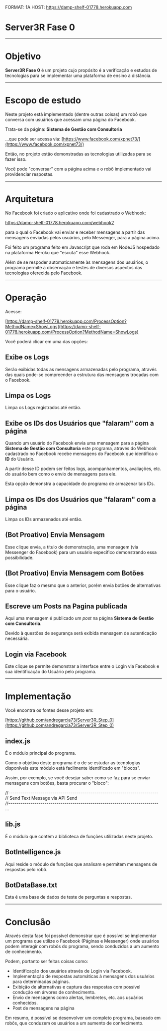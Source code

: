 FORMAT: 1A
HOST: https://damp-shelf-01778.herokuapp.com

# Server3R Fase 0

***

# Objetivo

**Server3R Fase 0** é um projeto cujo propósito é a verificação e estudos
de tecnologias para se implementar uma plataforma de ensino à distância.




***

# Escopo de estudo

Neste projeto está implementado (dentre outras coisas) um robô que conversa com usuários
que acessam uma página do Facebook.

Trata-se da página: **Sistema de Gestão com Consultoria**

...que pode ser acessa via: [https://www.facebook.com/xpnet73/](https://www.facebook.com/xpnet73/)

Então, no projeto estão demonstradas as tecnologias
utilizadas para se fazer isso.

Você pode "conversar" com a página acima e o robô implementado
vai providenciar respostas.






***

# Arquitetura

No Facebook foi criado o aplicativo onde foi cadastrado o Webhook:

https://damp-shelf-01778.herokuapp.com/webhook2

para o qual o Facebook vai enviar e receber mensagens a partir
das mensagens enviadas pelos usuários, pelo Messenger, para
a página acima.

Foi feito um programa feito em Javascript que roda em NodeJS
hospedado na plataforma Heroku que "escuta" esse Webhook.

Além de se respoder automaticamente às mensagens dos usuários,
o programa permite a observação e testes de diversos aspectos
das tecnologias oferecida pelo Facebook.






***

# Operação

Acesse:

[https://damp-shelf-01778.herokuapp.com/ProcessOption?MethodName=ShowLogs](https://damp-shelf-01778.herokuapp.com/ProcessOption?MethodName=ShowLogs)

Você poderá clicar em uma das opções:

## Exibe os Logs

Serão exibidas todas as mensagens armazenadas pelo programa,
através das quais pode-se compreender a estrutura das mensagens
trocadas com o Facebook.

## Limpa os Logs

Limpa os Logs registrados até então.

## Exibe os IDs dos Usuários que "falaram" com a página

Quando um usuário do Facebook envia uma mensagem para a página
**Sistema de Gestão com Consultoria**
este programa, através do Webhook cadastrado no Facebook
recebe mensagens do Facebook que identifica o **ID** do
Usuário.

A partir desse ID podem ser feitos logs, acompanhamentos,
avaliações, etc. do usuário bem como o envio de mensagens para ele.

Esta opção demonstra a capacidade do programa de armazenar tais IDs.

## Limpa os IDs dos Usuários que "falaram" com a página

Limpa os IDs armazenados até então.

## (Bot Proativo) Envia Mensagem

Esse clique envia, a título de demonstração, uma mensagem
(via Messenger do Facebook) para um usuário específico
demonstrando essa possibilidade.

## (Bot Proativo) Envia Mensagem com Botões

Esse clique faz o mesmo que o anterior, porém envia
botões de alternativas para o usuário.

## Escreve um Posts na Pagina publicada

Aqui uma mensagem é publicado um *post* na página
**Sistema de Gestão com Consultoria**.

Devido à questões de segurança será exibida mensagem de
autenticação necessária.

## Login via Facebook

Este clique se permite demonstrar a interface entre o
Login via Facebook e sua identificação do Usuário pelo programa.


***

# Implementação

Você encontra os fontes desse projeto em:

[https://github.com/andregarcia73/Server3R_Step_0](https://github.com/andregarcia73/Server3R_Step_0)

## index.js

É o módulo principal do programa.

Como o objetivo deste programa é o de se estudar as tecnologias disponíveis
este módulo está facilmente identificado em "blocos".

Assim, por exemplo, se você desejar saber como se faz para se enviar
mensagens com botões, basta procurar o "bloco":

//---------------------------------------------------------------------------<br>
// Send Text Message via API Send<br>
//---------------------------------------------------------------------------<br>
...<br>

## lib.js

É o módulo que contém a biblioteca de funções utilizadas neste projeto.

## BotIntelligence.js

Aqui reside o módulo de funções que analisam e permitem mensagens de respostas pelo robô.

## BotDataBase.txt

Esta é uma base de dados de teste de perguntas e respostas.


***

# Conclusão

Através desta fase foi possível demonstrar que é possível se implementar um
programa que utilize o Facebook (Páginas e Messenger) onde usuários
podem interagir com robôs do programa, sendo conduzidos a um aumento de conhecimento.

Podem, portanto ser feitas coisas como:

<ul>
<li>Identificação dos usuários através de Login via Facebook.
<li>Implementação de respostas automáticas à mensagens dos usuários para determinadas páginas.
<li>Exibição de alternativas e captura das respostas com possível condução em
    árvores de conhecimento.
<li>Envio de mensagens como alertas, lembretes, etc. aos usuários conhecidos.
<li>Post de mensagens na página
</ul>

Em resumo, é possível se desenvolver um completo programa, baseado em robôs, que
conduzem os usuários a um aumento de conhecimento.

